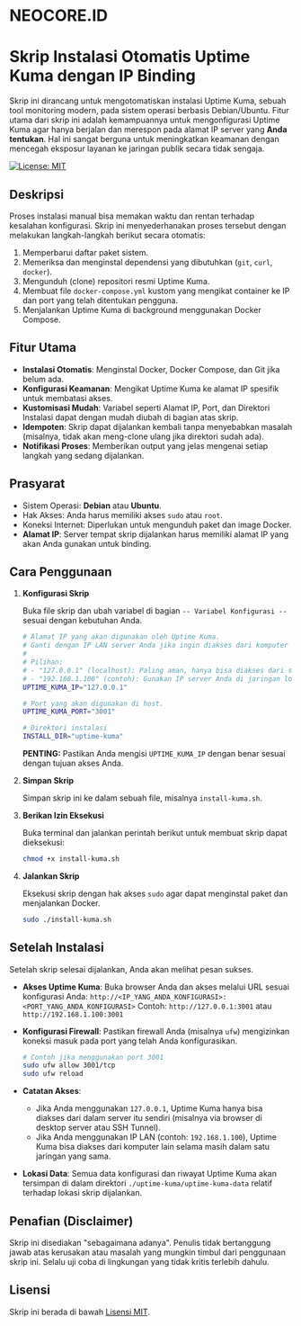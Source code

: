 # NEOCORE.ID
# Skrip Instalasi Otomatis Uptime Kuma dengan IP Binding 

Skrip ini dirancang untuk mengotomatiskan instalasi Uptime Kuma, sebuah tool monitoring modern, pada sistem operasi berbasis Debian/Ubuntu. Fitur utama dari skrip ini adalah kemampuannya untuk mengonfigurasi Uptime Kuma agar hanya berjalan dan merespon pada alamat IP server yang **Anda tentukan**. Hal ini sangat berguna untuk meningkatkan keamanan dengan mencegah eksposur layanan ke jaringan publik secara tidak sengaja.

[![License: MIT](https://img.shields.io/badge/License-MIT-yellow.svg)](https://opensource.org/licenses/MIT)

## Deskripsi

Proses instalasi manual bisa memakan waktu dan rentan terhadap kesalahan konfigurasi. Skrip ini menyederhanakan proses tersebut dengan melakukan langkah-langkah berikut secara otomatis:
1.  Memperbarui daftar paket sistem.
2.  Memeriksa dan menginstal dependensi yang dibutuhkan (`git`, `curl`, `docker`).
3.  Mengunduh (clone) repositori resmi Uptime Kuma.
4.  Membuat file `docker-compose.yml` kustom yang mengikat container ke IP dan port yang telah ditentukan pengguna.
5.  Menjalankan Uptime Kuma di background menggunakan Docker Compose.

## Fitur Utama

-   **Instalasi Otomatis**: Menginstal Docker, Docker Compose, dan Git jika belum ada.
-   **Konfigurasi Keamanan**: Mengikat Uptime Kuma ke alamat IP spesifik untuk membatasi akses.
-   **Kustomisasi Mudah**: Variabel seperti Alamat IP, Port, dan Direktori Instalasi dapat dengan mudah diubah di bagian atas skrip.
-   **Idempoten**: Skrip dapat dijalankan kembali tanpa menyebabkan masalah (misalnya, tidak akan meng-clone ulang jika direktori sudah ada).
-   **Notifikasi Proses**: Memberikan output yang jelas mengenai setiap langkah yang sedang dijalankan.

## Prasyarat

-   Sistem Operasi: **Debian** atau **Ubuntu**.
-   Hak Akses: Anda harus memiliki akses `sudo` atau `root`.
-   Koneksi Internet: Diperlukan untuk mengunduh paket dan image Docker.
-   **Alamat IP**: Server tempat skrip dijalankan harus memiliki alamat IP yang akan Anda gunakan untuk binding.

## Cara Penggunaan

1.  **Konfigurasi Skrip**

    Buka file skrip dan ubah variabel di bagian `-- Variabel Konfigurasi --` sesuai dengan kebutuhan Anda.

    ```bash
    # Alamat IP yang akan digunakan oleh Uptime Kuma.
    # Ganti dengan IP LAN server Anda jika ingin diakses dari komputer lain.
    #
    # Pilihan:
    # - "127.0.0.1" (localhost): Paling aman, hanya bisa diakses dari server itu sendiri.
    # - "192.168.1.100" (contoh): Gunakan IP server Anda di jaringan lokal (LAN).
    UPTIME_KUMA_IP="127.0.0.1"

    # Port yang akan digunakan di host.
    UPTIME_KUMA_PORT="3001"

    # Direktori instalasi
    INSTALL_DIR="uptime-kuma"
    ```
    **PENTING:** Pastikan Anda mengisi `UPTIME_KUMA_IP` dengan benar sesuai dengan tujuan akses Anda.

2.  **Simpan Skrip**

    Simpan skrip ini ke dalam sebuah file, misalnya `install-kuma.sh`.

3.  **Berikan Izin Eksekusi**

    Buka terminal dan jalankan perintah berikut untuk membuat skrip dapat dieksekusi:
    ```bash
    chmod +x install-kuma.sh
    ```

4.  **Jalankan Skrip**

    Eksekusi skrip dengan hak akses `sudo` agar dapat menginstal paket dan menjalankan Docker.
    ```bash
    sudo ./install-kuma.sh
    ```

## Setelah Instalasi

Setelah skrip selesai dijalankan, Anda akan melihat pesan sukses.
-   **Akses Uptime Kuma**: Buka browser Anda dan akses melalui URL sesuai konfigurasi Anda:
    `http://<IP_YANG_ANDA_KONFIGURASI>:<PORT_YANG_ANDA_KONFIGURASI>`
    Contoh: `http://127.0.0.1:3001` atau `http://192.168.1.100:3001`

-   **Konfigurasi Firewall**: Pastikan firewall Anda (misalnya `ufw`) mengizinkan koneksi masuk pada port yang telah Anda konfigurasikan.
    ```bash
    # Contoh jika menggunakan port 3001
    sudo ufw allow 3001/tcp
    sudo ufw reload
    ```
-   **Catatan Akses**:
    -   Jika Anda menggunakan `127.0.0.1`, Uptime Kuma hanya bisa diakses dari dalam server itu sendiri (misalnya via browser di desktop server atau SSH Tunnel).
    -   Jika Anda menggunakan IP LAN (contoh: `192.168.1.100`), Uptime Kuma bisa diakses dari komputer lain selama masih dalam satu jaringan yang sama.

-   **Lokasi Data**: Semua data konfigurasi dan riwayat Uptime Kuma akan tersimpan di dalam direktori `./uptime-kuma/uptime-kuma-data` relatif terhadap lokasi skrip dijalankan.

## Penafian (Disclaimer)

Skrip ini disediakan "sebagaimana adanya". Penulis tidak bertanggung jawab atas kerusakan atau masalah yang mungkin timbul dari penggunaan skrip ini. Selalu uji coba di lingkungan yang tidak kritis terlebih dahulu.

## Lisensi

Skrip ini berada di bawah [Lisensi MIT](https://opensource.org/licenses/MIT).
